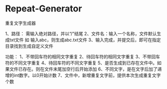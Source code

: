 # Repeat-Generator
重复文字生成器


1、路径： 需输入绝对路径，并以“/”结尾
2、文件名：输入一个名称，文件默认生成txt文件
           如 输入abc，则生成abc.txt文件 
3、输入完成，并提交后，即可在指定目录找到生成自定义文件



功能：
1、不带回车符的相同文字重复
2、待回车符的相同文字重复
3、不带回车符的不同文字重复
4、待回车符的不同文字重复
5、是否生成到已存在文件中。如果文件已存在。则在文件末尾加空行后开始添加
6、不同文字，是在文字后加了递增的int数字。以0开始计数
7、文件中，新增重复文字前，提供本次生成重复文字个数
